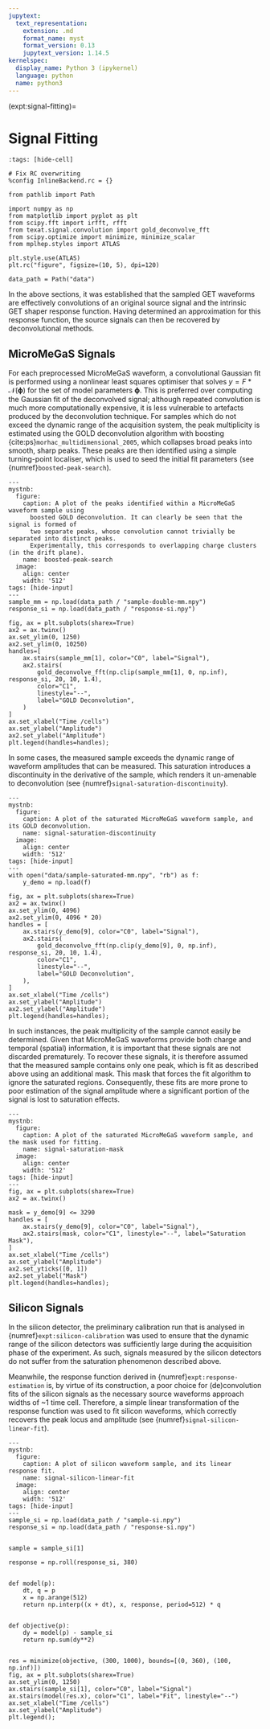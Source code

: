 ```yaml
---
jupytext:
  text_representation:
    extension: .md
    format_name: myst
    format_version: 0.13
    jupytext_version: 1.14.5
kernelspec:
  display_name: Python 3 (ipykernel)
  language: python
  name: python3
---
```


(expt:signal-fitting)=
# Signal Fitting

```{code-cell} ipython3
:tags: [hide-cell]

# Fix RC overwriting
%config InlineBackend.rc = {}

from pathlib import Path

import numpy as np
from matplotlib import pyplot as plt
from scipy.fft import irfft, rfft
from texat.signal.convolution import gold_deconvolve_fft
from scipy.optimize import minimize, minimize_scalar
from mplhep.styles import ATLAS

plt.style.use(ATLAS)
plt.rc("figure", figsize=(10, 5), dpi=120)

data_path = Path("data")
```

In the above sections, it was established that the sampled GET waveforms are effectively convolutions of an original source signal and the intrinsic GET shaper response function. Having determined an approximation for this response function, the source signals can then be recovered by deconvolutional methods. 

## MicroMeGaS Signals
For each preprocessed MicroMeGaS waveform, a convolutional Gaussian fit is performed using a nonlinear least squares optimiser that solves $y = F * \mathcal{N}(\boldsymbol{\phi})$ for the set of model parameters $\boldsymbol{\phi}$. This is preferred over computing the Gaussian fit of the deconvolved signal; although repeated convolution is much more computationally expensive, it is less vulnerable to artefacts produced by the deconvolution technique. For samples which do not exceed the dynamic range of the acquisition system, the peak multiplicity is estimated using the GOLD deconvolution algorithm with boosting {cite:ps}`morhac_multidimensional_2005`, which collapses broad peaks into smooth, sharp peaks. These peaks are then identified using a simple turning-point localiser, which is used to seed the initial fit parameters (see {numref}`boosted-peak-search`).

```{code-cell} ipython3
---
mystnb:
  figure:
    caption: A plot of the peaks identified within a MicroMeGaS waveform sample using
      boosted GOLD deconvolution. It can clearly be seen that the signal is formed of 
      two separate peaks, whose convolution cannot trivially be separated into distinct peaks.
      Experimentally, this corresponds to overlapping charge clusters (in the drift plane).
    name: boosted-peak-search
  image:
    align: center
    width: '512'
tags: [hide-input]
---
sample_mm = np.load(data_path / "sample-double-mm.npy")
response_si = np.load(data_path / "response-si.npy")

fig, ax = plt.subplots(sharex=True)
ax2 = ax.twinx()
ax.set_ylim(0, 1250)
ax2.set_ylim(0, 10250)
handles=[
    ax.stairs(sample_mm[1], color="C0", label="Signal"),
    ax2.stairs(
        gold_deconvolve_fft(np.clip(sample_mm[1], 0, np.inf), response_si, 20, 10, 1.4),
        color="C1",
        linestyle="--",
        label="GOLD Deconvolution",
    )
]
ax.set_xlabel("Time /cells")
ax.set_ylabel("Amplitude")
ax2.set_ylabel("Amplitude")
plt.legend(handles=handles);
```

In some cases, the measured sample exceeds the dynamic range of waveform amplitudes that can be measured. This saturation introduces a discontinuity in the derivative of the sample, which renders it un-amenable to deconvolution (see {numref}`signal-saturation-discontinuity`).

```{code-cell} ipython3
---
mystnb:
  figure:
    caption: A plot of the saturated MicroMeGaS waveform sample, and its GOLD deconvolution.
    name: signal-saturation-discontinuity
  image:
    align: center
    width: '512'
tags: [hide-input]
---
with open("data/sample-saturated-mm.npy", "rb") as f:
    y_demo = np.load(f)

fig, ax = plt.subplots(sharex=True)
ax2 = ax.twinx()
ax.set_ylim(0, 4096)
ax2.set_ylim(0, 4096 * 20)
handles = [
    ax.stairs(y_demo[9], color="C0", label="Signal"),
    ax2.stairs(
        gold_deconvolve_fft(np.clip(y_demo[9], 0, np.inf), response_si, 20, 10, 1.4),
        color="C1",
        linestyle="--",
        label="GOLD Deconvolution",
    ),
]
ax.set_xlabel("Time /cells")
ax.set_ylabel("Amplitude")
ax2.set_ylabel("Amplitude")
plt.legend(handles=handles);
```

 In such instances, the peak multiplicity of the sample cannot easily be determined. Given that MicroMeGaS waveforms provide both charge and temporal (spatial) information, it is important that these signals are not discarded prematurely. To recover these signals, it is therefore assumed that the measured sample contains only one peak, which is fit as described above using an additional mask. This mask that forces the fit algorithm to ignore the saturated regions. Consequently, these fits are more prone to poor estimation of the signal amplitude where a significant portion of the signal is lost to saturation effects.

```{code-cell} ipython3
---
mystnb:
  figure:
    caption: A plot of the saturated MicroMeGaS waveform sample, and the mask used for fitting.
    name: signal-saturation-mask
  image:
    align: center
    width: '512'
tags: [hide-input]
---
fig, ax = plt.subplots(sharex=True)
ax2 = ax.twinx()

mask = y_demo[9] <= 3290
handles = [
    ax.stairs(y_demo[9], color="C0", label="Signal"),
    ax2.stairs(mask, color="C1", linestyle="--", label="Saturation Mask"),
]
ax.set_xlabel("Time /cells")
ax.set_ylabel("Amplitude")
ax2.set_yticks([0, 1])
ax2.set_ylabel("Mask")
plt.legend(handles=handles);
```

## Silicon Signals

In the silicon detector, the preliminary calibration run that is analysed in {numref}`expt:silicon-calibration` was used to ensure that the dynamic range of the silicon detectors was sufficiently large during the acquisition phase of the experiment. As such, signals measured by the silicon detectors do not suffer from the saturation phenomenon described above.

Meanwhile, the response function derived in {numref}`expt:response-estimation` is, by virtue of its construction, a poor choice for (de)convolution fits of the silicon signals as the necessary source waveforms approach widths of ~1 time cell. Therefore, a simple linear transformation of the response function was used to fit silicon waveforms, which correctly recovers the peak locus and amplitude (see {numref}`signal-silicon-linear-fit`).

```{code-cell} ipython3
---
mystnb:
  figure:
    caption: A plot of silicon waveform sample, and its linear response fit.
    name: signal-silicon-linear-fit
  image:
    align: center
    width: '512'
tags: [hide-input]
---
sample_si = np.load(data_path / "sample-si.npy")
response_si = np.load(data_path / "response-si.npy")


sample = sample_si[1]

response = np.roll(response_si, 380)


def model(p):
    dt, q = p
    x = np.arange(512)
    return np.interp((x + dt), x, response, period=512) * q


def objective(p):
    dy = model(p) - sample_si
    return np.sum(dy**2)


res = minimize(objective, (300, 1000), bounds=[(0, 360), (100, np.inf)])
fig, ax = plt.subplots(sharex=True)
ax.set_ylim(0, 1250)
ax.stairs(sample_si[1], color="C0", label="Signal")
ax.stairs(model(res.x), color="C1", label="Fit", linestyle="--")
ax.set_xlabel("Time /cells")
ax.set_ylabel("Amplitude")
plt.legend();
```

<!-- +++ {"tags": ["remove-cell"]}

:::{warning}
TODO: 
- [ ] discuss current vs voltage here of preamplifier
- [ ] check whether drift of charges is significant to signal formation in presence of micromesh?
- [x] consider meaning of non linear least squares
- [x] Mention GOLD deconvolution
::: -->
